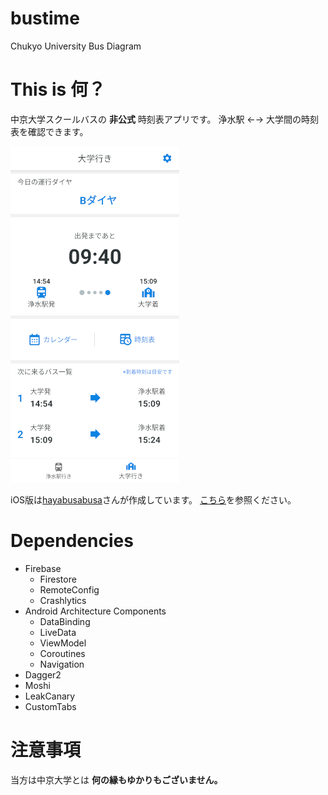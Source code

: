 # bustime
Chukyo University Bus Diagram

# This is 何？
中京大学スクールバスの **非公式** 時刻表アプリです。
浄水駅 ←→ 大学間の時刻表を確認できます。

![](https://github.com/nanaten/bustime/blob/master/screenshot/bus_top.png)

iOS版は[hayabusabusa](https://github.com/hayabusabusa)さんが作成しています。
[こちら](https://github.com/hayabusabusa/ChukyoBustime)を参照ください。

# Dependencies
- Firebase
  - Firestore
  - RemoteConfig
  - Crashlytics
- Android Architecture Components
  - DataBinding
  - LiveData
  - ViewModel
  - Coroutines
  - Navigation
- Dagger2
- Moshi
- LeakCanary
- CustomTabs

# 注意事項
当方は中京大学とは **何の縁もゆかりもございません。**